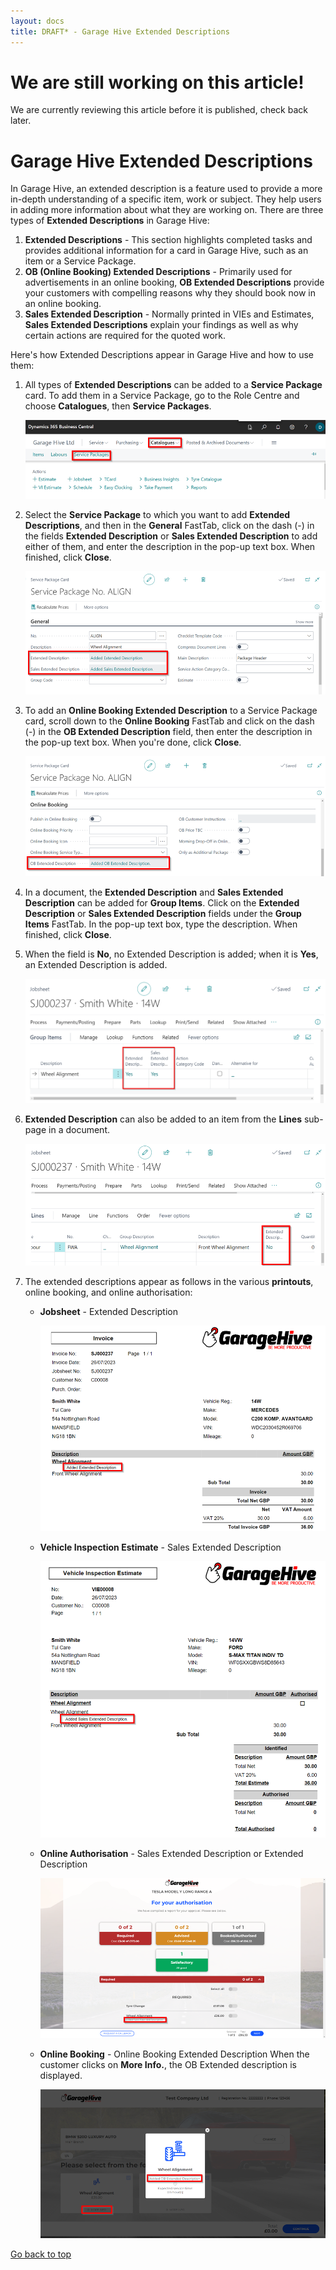 ```yaml
---
layout: docs
title: DRAFT* - Garage Hive Extended Descriptions
---
```


<a name="top"></a>

# We are still working on this article!
We are currently reviewing this article before it is published, check back later.

# Garage Hive Extended Descriptions
In Garage Hive, an extended description is a feature used to provide a more in-depth understanding of a specific item, work or subject. They help users in adding more information about what they are working on. There are three types of **Extended Descriptions** in Garage Hive:

1. **Extended Descriptions** - This section highlights completed tasks and provides additional information for a card in Garage Hive, such as an item or a Service Package.
2. **OB (Online Booking) Extended Descriptions** - Primarily used for advertisements in an online booking, **OB Extended Descriptions** provide your customers with compelling reasons why they should book now in an online booking.
3. **Sales Extended Description** - Normally printed in VIEs and Estimates, **Sales Extended Descriptions** explain your findings as well as why certain actions are required for the quoted work.


Here's how Extended Descriptions appear in Garage Hive and how to use them:

1. All types of **Extended Descriptions** can be added to a **Service Package** card. To add them in a Service Package, go to the Role Centre and choose **Catalogues**, then **Service Packages**.

   ![](media/garagehive-extended-descriptions1.png)

2. Select the **Service Package** to which you want to add **Extended Descriptions**, and then in the **General** FastTab, click on the dash (-) in the fields **Extended Description** or **Sales Extended Description** to add either of them, and enter the description in the pop-up text box. When finished, click **Close**.

   ![](media/garagehive-extended-descriptions2.png)

3. To add an **Online Booking Extended Description** to a Service Package card, scroll down to the **Online Booking** FastTab and click on the dash (-) in the **OB Extended Description** field, then enter the description in the pop-up text box. When you're done, click **Close**.

   ![](media/garagehive-extended-descriptions3.png)

4. In a document, the **Extended Description** and **Sales Extended Description** can be added for **Group Items**. Click on the **Extended Description** or **Sales Extended Description** fields under the **Group Items** FastTab. In the pop-up text box, type the description. When finished, click **Close**.
5. When the field is **No**, no Extended Description is added; when it is **Yes**, an Extended Description is added.

   ![](media/garagehive-extended-descriptions7.png)

6. **Extended Description** can also be added to an item from the **Lines** sub-page in a document.

   ![](media/garagehive-extended-descriptions8.png)

7. The extended descriptions appear as follows in the various **printouts**, online booking, and online authorisation:
   
   - **Jobsheet** - Extended Description

      ![](media/garagehive-extended-descriptions4.png)

   - **Vehicle Inspection Estimate** - Sales Extended Description

      ![](media/garagehive-extended-descriptions5.png)

   - **Online Authorisation** - Sales Extended Description or Extended Description

      ![](media/garagehive-extended-descriptions6.png)

   - **Online Booking** - Online Booking Extended Description
      When the customer clicks on **More Info.**, the OB Extended description is displayed.

      ![](media/garagehive-extended-descriptions9.png)


[Go back to top](#top)
